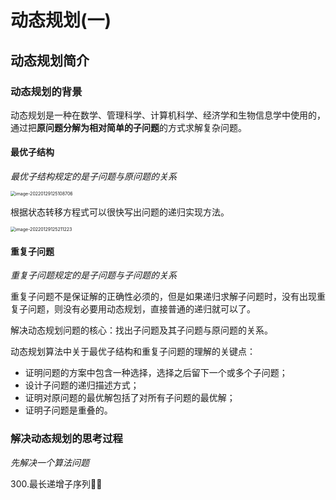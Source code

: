 # 动态规划(一)

## 动态规划简介

### 动态规划的背景

动态规划是一种在数学、管理科学、计算机科学、经济学和生物信息学中使用的，通过把**原问题分解为相对简单的子问题**的方式求解复杂问题。

#### 最优子结构

*最优子结构规定的是子问题与原问题的关系*

<img src="https://tva1.sinaimg.cn/large/008i3skNly1gyugg70gcbj30gu04a74b.jpg" alt="image-20220129125108706" style="zoom:50%;" />

根据状态转移方程式可以很快写出问题的递归实现方法。

<img src="https://tva1.sinaimg.cn/large/008i3skNly1gyugga7szfj30w60bijs5.jpg" alt="image-20220129125211223" style="zoom:50%;" />

#### 重复子问题

*重复子问题规定的是子问题与子问题的关系*

重复子问题不是保证解的正确性必须的，但是如果递归求解子问题时，没有出现重复子问题，则没有必要用动态规划，直接普通的递归就可以了。



解决动态规划问题的核心：找出子问题及其子问题与原问题的关系。

动态规划算法中关于最优子结构和重复子问题的理解的关键点：

* 证明问题的方案中包含一种选择，选择之后留下一个或多个子问题；
* 设计子问题的递归描述方式；
* 证明对原问题的最优解包括了对所有子问题的最优解；
* 证明子问题是重叠的。



### 解决动态规划的思考过程

*先解决一个算法问题*

300.最长递增子序列🌟🌟

